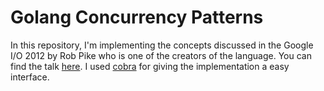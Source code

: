 # Golang Concurrency Patterns
In this repository, I'm implementing the concepts discussed in the Google I/O 2012 by Rob Pike who is one of the creators of the language. You can find the talk [here](https://youtu.be/f6kdp27TYZs). I used [cobra](https://github.com/spf13/cobra) for giving the implementation a easy interface.